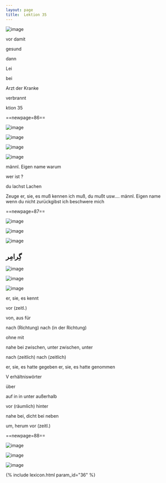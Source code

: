 ```yaml
---
layout: page
title:  Lektion 35
---
```



![image](/assets/s/088.png-08.png)

vor damit

gesund

dann

Lei



bei

Arzt der Kranke

verbrannt

ktion 35



==newpage=86==

![image](/assets/s/089.png-02.png)

![image](/assets/s/2col/089.png-10_1L.png)

![image](/assets/s/2col/089.png-10_2R.png)

![image](/assets/s/089.png-12.png)

männl. Eigen­ name warum

wer ist ?

du lachst Lachen



Zeuge er, sie, es muß kennen ich muß, du mußt usw.... männl. Eigen­ name
wenn du nicht zurückgibst ich beschwere mich



==newpage=87==

![image](/assets/s/090.png-02.png)

![image](/assets/s/2col/090.png-06_1L.png)

![image](/assets/s/2col/090.png-06_2R.png)

## گِرامِر

![image](/assets/s/090.png-08.png)

![image](/assets/s/2col/090.png-09_1L.png)

![image](/assets/s/2col/090.png-09_2R.png)

er, sie, es kennt

vor (zeitl.)

von, aus für

nach (Richtung) nach (in der Richtung)

ohne mit

nahe bei zwischen, unter zwischen, unter

nach (zeitlich) nach (zeitlich)



er, sie, es hatte gegeben er, sie, es hatte genommen

V erhältniswörter

über

auf in in unter außerhalb

vor (räumlich) hinter

nahe bei, dicht bei neben

um, herum vor (zeitl.)



==newpage=88==

![image](/assets/s/2col/091.png-02_1L.png)

![image](/assets/s/2col/091.png-02_2R.png)

![image](/assets/s/091.png-03.png)


{% include lexicon.html param_id="36" %}
